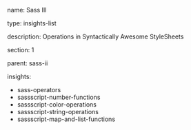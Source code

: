 name: Sass III

type: insights-list

description: Operations in Syntactically Awesome StyleSheets 

section: 1

parent: sass-ii

insights:
  - sass-operators
  - sassscript-number-functions
  - sassscript-color-operations
  - sassscript-string-operations
  - sassscript-map-and-list-functions
